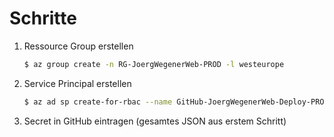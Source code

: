 # Schritte

1. Ressource Group erstellen

   ```bash
   $ az group create -n RG-JoergWegenerWeb-PROD -l westeurope
   ```

1. Service Principal erstellen

   ```bash
   $ az ad sp create-for-rbac --name GitHub-JoergWegenerWeb-Deploy-PROD --role contributor --scopes /subscriptions/4f240f99-f963-4a1f-8d36-9631baca7f49/resourceGroups/RG-JoergWegenerWeb-PROD --json-auth
   ```

1. Secret in GitHub eintragen (gesamtes JSON aus erstem Schritt)
